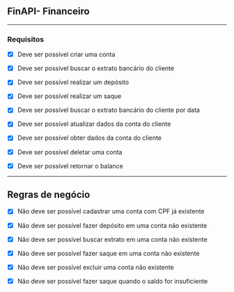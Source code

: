 ## FinAPI- Financeiro

---

### Requisitos

-[x] Deve ser possível criar uma conta

-[x] Deve ser possível buscar o extrato bancário do cliente

-[x] Deve ser possível realizar um depósito

-[x] Deve ser possível realizar um saque

-[x] Deve ser possível buscar o extrato bancário do cliente por data

-[x] Deve ser possível atualizar dados da conta do cliente

-[x] Deve ser possível obter dados da conta do cliente

-[x] Deve ser possível deletar uma conta

-[x] Deve ser possível retornar o balance

---

## Regras de negócio

-[x] Não deve ser possível cadastrar uma conta com CPF já existente

-[x] Não deve ser possível fazer depósito em uma conta não existente

-[x] Não deve ser possível buscar extrato em uma conta não existente

-[x] Não deve ser possível fazer saque em uma conta não existente

-[x] Não deve ser possível excluir uma conta não existente

-[x] Não deve ser possível fazer saque quando o saldo for insuficiente
